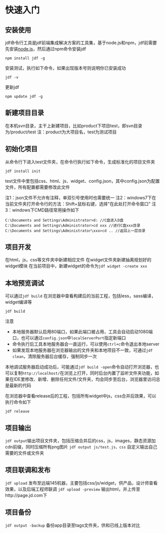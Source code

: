 # 快速入门

## 安装使用

jdf命令行工具是jdf前端集成解决方案的工具集，基于node.js和npm，jdf前需要先安装[node.js](http://nodejs.org/download/)，然后通过npm命令安装jdf
	
	npm install jdf -g
安装测试，执行如下命令，如果出现版本号则说明你已安装成功

	jdf -v
更新jdf
		
	npm update jdf -g

## 新建项目目录
在本机svn目录，主干上新建项目，比如product下项目test，即svn目录为/product/test
注：product为大项目名，test为测试项目

## 初始化项目
从命令行下进入test文件夹，在命令行执行如下命令，生成标准化的项目文件夹
	
	jdf install init

test文件中里包括css、html、js、widget、config.json，其中config.json为配置文件，所有配置都需要修改此文件

注1：json文件不允许有注释，单双引号使用时也需要统一
注2：windows7下在当前文件夹打开命令行的方法：Shift+鼠标右键，选择"在此处打开命令窗口"
注3：windows下CMD路径常用操作如下
		
	C:\Documents and Settings\Administrator>d: //C盘进入D盘
	C:\Documents and Settings\Administrator>cd xxx //进行C盘xxx目录
	C:\Documents and Settings\Administrator\xxx>cd .. //返回上一层目录

## 项目开发
在html，js，css等文件夹中新建相应文件
在widget文件夹新建抽离规划好的widget模块
在当前项目中，新建widget的命令为`jdf widget -create xxx`

## 本地预览调试
可以通过`jdf build` 在浏览器中查看构建后的当前工程，包括less，sass编译，widget编译等
	
	jdf build

注意

* 本地服务器默认启用80端口，如果此端口被占用，工具会自动启动1080端口，也可以通过`config.json`中`localServerPort`指定新端口
* 命令执行后工具本地服务器会一直运行，可以使用`ctrl+c`命令退出本地server
* 如果发现本地服务器在浏览器输出的文件夹和本地项目不一致，可通过`jdf clean`，清除服务器后台缓存，强制同步一次

本地调试服务器启动成功后，可能通过`jdf build -open`命令自动打开浏览器，也可以复制`http://localhost/`在浏览上打开，同时后台内置了监听文件夹功能，如果在IDE里修改、新增、删除任何文件/文件夹，均会同步至后台，浏览器里访问总是最新的代码

在浏览器中查看release后的工程，包括所有widget中js，css合并后效果，可以执行命令如下

	jdf release


## 项目输出
`jdf output`输出项目文件夹，包括压缩合并后的css，js，images，静态资源加cdn前缀，同时压缩所有png图片
`jdf output js/test.js，css` 自定义输出自己需要的文件或文件夹

## 项目联调和发布
`jdf upload` 发布至远端145机器，主要包括css/js/widget，供产品，设计师查看效果，以及后端工程师联调
`jdf upload -preview` 输出html，并上传至http://page.jd.com下
	

## 项目备份
`jdf output -backup` 备份app目录至tags文件夹，供和已线上版本对比
